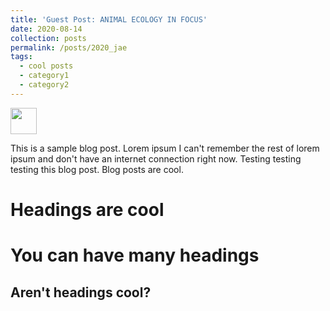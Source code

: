 ```yaml
---
title: 'Guest Post: ANIMAL ECOLOGY IN FOCUS'
date: 2020-08-14
collection: posts
permalink: /posts/2020_jae
tags:
  - cool posts
  - category1
  - category2
---
```


<a href="https://animalecologyinfocus.com/2020/12/18/night-fever-at-the-pantanal-wetlands-night-activity-of-anuran-assemblages/">
<img src="s/images/posts/jae_blog.png"  style="width:42px;height:42px;">
</a>



This is a sample blog post. Lorem ipsum I can't remember the rest of lorem ipsum and don't have an internet connection right now. Testing testing testing this blog post. Blog posts are cool.

Headings are cool
======

You can have many headings
======

Aren't headings cool?
------
